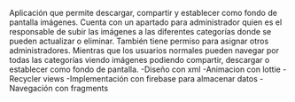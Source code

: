 Aplicación que permite descargar, compartir y establecer como fondo de pantalla imágenes. Cuenta con un apartado para administrador
quien es el responsable de subir las imágenes a las diferentes categorías donde se pueden actualizar o eliminar. También tiene permiso 
para asignar otros administradores. Mientras que los usuarios normales pueden navegar por todas las categorías viendo imágenes podiendo compartir, 
descargar o establecer como fondo de pantalla.
-Diseño con xml
-Animacion con lottie
-Recycler views
-Implementación con firebase para almacenar datos
-Navegación con fragments
